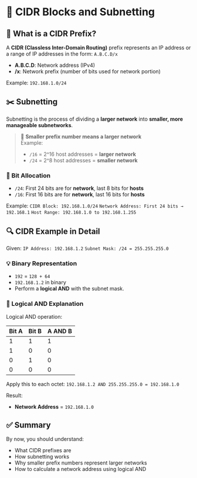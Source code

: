 # 📘 CIDR Blocks and Subnetting

## 🧠 What is a CIDR Prefix?

A **CIDR (Classless Inter-Domain Routing)** prefix represents an IP address or a range of IP addresses in the form: `A.B.C.D/x`


- **A.B.C.D**: Network address (IPv4)
- **/x**: Network prefix (number of bits used for network portion)

Example: `192.168.1.0/24`


## ✂️ Subnetting

Subnetting is the process of dividing a **larger network** into **smaller, more manageable subnetworks**.

> 📌 **Smaller prefix number means a larger network**  
> Example:
> - `/16` = 2^16 host addresses = **larger network**
> - `/24` = 2^8 host addresses = **smaller network**

### 🔢 Bit Allocation

- `/24`: First 24 bits are for **network**, last 8 bits for **hosts**
- `/16`: First 16 bits are for **network**, last 16 bits for **hosts**

Example:
`CIDR Block: 192.168.1.0/24`
`Network Address: First 24 bits → 192.168.1`
`Host Range: 192.168.1.0 to 192.168.1.255`


## 🔍 CIDR Example in Detail

Given:
`IP Address: 192.168.1.2`
`Subnet Mask: /24 = 255.255.255.0`



### 💡 Binary Representation

- `192` = `128 + 64`
- `192.168.1.2` in binary
- Perform a **logical AND** with the subnet mask.

### 🧮 Logical AND Explanation

Logical AND operation:

| Bit A | Bit B | A AND B |
|-------|-------|---------|
| 1     | 1     | 1       |
| 1     | 0     | 0       |
| 0     | 1     | 0       |
| 0     | 0     | 0       |

Apply this to each octet:
`192.168.1.2 AND 255.255.255.0 = 192.168.1.0`


Result:
- **Network Address** = `192.168.1.0`

## ✅ Summary

By now, you should understand:

- What CIDR prefixes are
- How subnetting works
- Why smaller prefix numbers represent larger networks
- How to calculate a network address using logical AND


